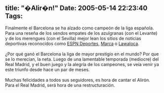 title: "�Alir�n!"
Date: 2005-05-14 22:23:40
Tags: 
---
Finalmente el Barcelona se ha alzado como campeón de la liga española.
Para una reseña de los sendos empates de los azulgranas (con el
Levante) y de los merengues (con el Sevilla) mejor lean los sitios de
noticias deportivas reconocidos como <a href="http://espndeportes.espn.go.com/" target="_blank">ESPN Deportes</a>, <a href="http://www.marca.com" target="_blank">Marca</a> o <a href="http://www.lawaloca.com" target="_blank">Lawaloca</a>.<br/><br/>
¿Por qué ganó el Barcelona la liga de mayor prestigio en el mundo? Por
que se lo merecían, la neta. Luego de una lamentable temporada
(mediocre) del Real Madrid, y el buen juego y la alegría de los
campeones, se veía venir ya este triunfo desde hace un par de meses. <br/><br/>
Muchas felicidades a todos sus seguidores, es hora de cantar el Alirón. Para el Real Madrid, será hora de una restructuración.<br/><br/><br/>

